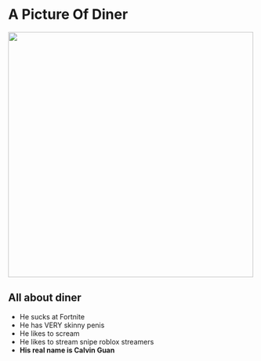 <!DOCTYPE html>

<html>

<h1>A Picture Of Diner</h1>

<img src=https://steamuserimages-a.akamaihd.net/ugc/951853498850044769/CF2A1AEBBD518ECC2242134ACCDA486D32E4EFBC/ width="500">

<h2>All about diner</h2>

<ul>
<li>He sucks at Fortnite</li>
<li>He has VERY skinny penis</li>
<li>He likes to scream </li>
<li>He likes to stream snipe roblox streamers</li>
  <li><strong>His real name is Calvin Guan</strong></li>
</ul>











</html>

